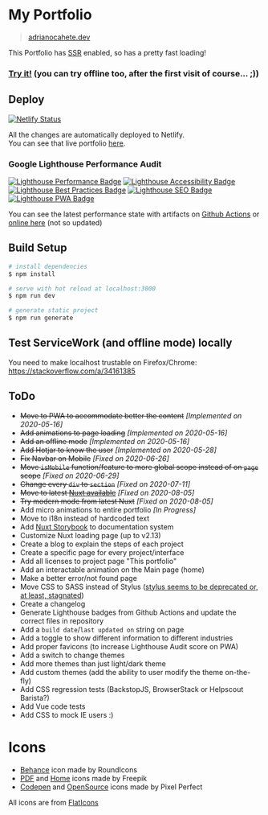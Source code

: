 # My Portfolio 
> [adrianocahete.dev](https://adrianocahete.dev)

This Portfolio has [SSR](https://ssr.vuejs.org/#what-is-server-side-rendering-ssr) enabled, so has a pretty fast loading!
### [Try it!](https://adrianocahete.dev) (you can try offline too, after the first visit of course... ;))

## Deploy
[![Netlify Status](https://api.netlify.com/api/v1/badges/bffddeca-83de-4641-807a-ac12aa617fae/deploy-status)](https://app.netlify.com/sites/adrianocahete-dev/deploys)

All the changes are automatically deployed to Netlify.  
You can see that live portfolio [here](https://adrianocahete.dev/).


### Google Lighthouse Performance Audit
[![Lighthouse Performance Badge](https://adrianocahete.dev/performance/lighthouse_performance.svg)](https://adrianocahete.dev/)
[![Lighthouse Accessibility Badge](https://adrianocahete.dev/performance/lighthouse_accessibility.svg)](https://adrianocahete.dev/)
[![Lighthouse Best Practices Badge](https://adrianocahete.dev/performance/lighthouse_best-practices.svg)](https://adrianocahete.dev/)
[![Lighthouse SEO Badge](https://adrianocahete.dev/performance/lighthouse_seo.svg)](https://adrianocahete.dev/)
[![Lighthouse PWA Badge](https://adrianocahete.dev/performance/lighthouse_pwa.svg)](https://adrianocahete.dev/)

You can see the latest performance state with artifacts on [Github Actions](https://github.com/AdrianoCahete/adrianocahete.dev/actions) or [online here](https://adrianocahete.dev/performance/adrianocahete_dev_.html) (not so updated)



## Build Setup

``` bash
# install dependencies
$ npm install

# serve with hot reload at localhost:3000
$ npm run dev

# generate static project
$ npm run generate
```

## Test ServiceWork (and offline mode) locally
You need to make localhost trustable on Firefox/Chrome: https://stackoverflow.com/a/34161385


## ToDo
- ~~Move to PWA to accommodate better the content~~ *[Implemented on 2020-05-16]*
- ~~Add animations to page loading~~  *[Implemented on 2020-05-16]*
- ~~Add an offline mode~~  *[Implemented on 2020-05-16]*
- ~~Add Hotjar to know the user~~ *[Implemented on 2020-05-28]*
- ~~Fix Navbar on Mobile~~ *[Fixed on 2020-06-26]*
- ~~Move `isMobile` function/feature to more global scope instead of on `page` scope~~ *[Fixed on 2020-06-29]*
- ~~Change every `div` to `section`~~ *[Fixed on 2020-07-11]*
- ~~Move to latest [Nuxt available](https://nuxtjs.org/guide/release-notes)~~  *[Fixed on 2020-08-05]*
- ~~Try modern mode from latest Nuxt~~ *[Fixed on 2020-08-05]*
- Add micro animations to entire portfolio *[In Progress]*
- Move to i18n instead of hardcoded text
- Add [Nuxt Storybook](https://storybook.nuxtjs.org/) to documentation system
- Customize Nuxt loading page (up to v2.13)
- Create a blog to explain the steps of each project
- Create a specific page for every project/interface
- Add all licenses to project page "This portfolio"
- Add an interactable animation on the Main page (home)
- Make a better error/not found page
- Move CSS to SASS instead of Stylus ([stylus seems to be deprecated or, at least, stagnated](https://github.com/stylus/stylus/issues/2282))
- Create a changelog
- Generate Lighthouse badges from Github Actions and update the correct files in repository
- Add a `build date`/`last updated on` string on page
- Add a toggle to show different information to different industries
- Add proper favicons (to increase Lighthouse Audit score on PWA)
- Add a switch to change themes
- Add more themes than just light/dark theme
- Add custom themes (add the ability to user modify the theme on-the-fly)
- Add CSS regression tests (BackstopJS, BrowserStack or Helpscout Barista?)
- Add Vue code tests
- Add CSS to mock IE users :)

# Icons
- [Behance](https://www.flaticon.com/free-icon/behance_254383) icon made by RoundIcons
- [PDF](https://www.flaticon.com/free-icon/pdf_1839630) and [Home](https://www.flaticon.com/free-icon/home_846551) icons made by Freepik
- [Codepen](https://www.flaticon.com/free-icon/codepen_2111262) and [OpenSource](https://www.flaticon.com/free-icon/open-source_732090) icons made by Pixel Perfect

All icons are from [FlatIcons](https://www.flaticon.com/)
